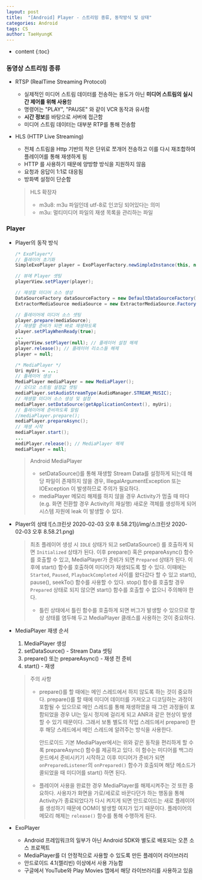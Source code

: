 ```yaml
---
layout: post
title:  "[Android] Player - 스트리밍 종류, 동작방식 및 상태"
categories: Android
tags: CS
author: TaeHyungK
---
```


* content
{:toc}

### 동영상 스트리밍 종류

 - RTSP (RealTime Streaming Protocol)
   - 실제적인 미디어 스트림 데이터를 전송하는 용도가 아닌 **미디어 스트림의 실시간 제어를 위해 사용**함
   - 명령어는 "PLAY", "PAUSE" 와 같이 VCR 동작과 유사함
   - **시간 정보**를 바탕으로 서버에 접근함
   - 미디어 스트림 데이터는 대부분 RTP를 통해 전송함
  
 - HLS (HTTP Live Streaming)
   - 전체 스트림을 Http 기반의 작은 단위로 쪼개어 전송하고 이를 다시 재조합하여 플레이어를 통해 재생하게 됨
   - HTTP 를 사용하기 때문에 양방향 방식을 지원하지 않음
   - 요청과 응답이 1:1로 대응됨
   - 방화벽 설정이 단순함
   > HLS 확장자
   >   - m3u8: m3u 파일인데 utf-8로 인코딩 되어있다는 의미
   >   - m3u: 멀티미디어 파일의 재생 목록을 관리하는 파일








### Player

 - Player의 동작 방식
   ```java
   /* ExoPlayer*/
   // 플레이어 초기화
   SimpleExoPlayer player = ExoPlayerFactory.newSimpleInstance(this, new DefaultTrackSelector());
   
   // 뷰에 Player 셋팅
   playerView.setPlayer(player);
   
   // 재생할 미디어 소스 생성
   DataSourceFactory dataSourceFactory = new DefaultDataSourceFactory(this, Util.getUserAgent(this, getString(R.string.app_name)));
   ExtractorMediaSource mediaSource = new ExtractorMediaSource.Factory(datasourceFactory).createMediaSource(dataUri);
   
   // 플레이어에 미디어 소스 셋팅
   player.prepare(mediaSource);
   // 재생할 준비가 되면 바로 재생하도록
   player.setPlayWhenReady(true);
   ...
   playerView.setPlayer(null); // 플레이어 설정 해제
   player.release(); // 플레이어 리소스들 해제
   player = null;
   
   /* MediaPlayer */
   Uri myUri = ...;
   // 플레이어 생성
   MediaPlayer mediaPlayer = new MediaPlayer();
   // 오디오 스트림 설정값 셋팅
   mediaPlayer.setAudioStreamType(AudioManager.STREAM_MUSIC);
   // 재생할 미디어 소스 생성 및 설정
   mediaPlayer.setDataSource(getApplicationContext(), myUri);
   // 플레이어에 준비하도록 알림
   //mediaPlayer.prepare();
   mediaPlayer.prepareAsync();
   // 재생 시작
   mediaPlayer.start();
   ...
   mediPlayer.release(); // MediaPlayer 해제
   mediaPlayer = null;
   ```
    > Android MediaPlayer
    >   - setDataSource()를 통해 재생할 Stream Data를 설정하게 되는데 해당 파일이 존재하지 않을 경우, IllegalArgumentException 또는 IOException 이 발생하므로 주의가 필요하다.
    >   - mediaPlayer 메모리 해제를 하지 않을 경우 Activity가 멈출 때 마다(e.g. 화면 전환할 경우 Activity의 재실행) 새로운 객체를 생성하게 되어 시스템 자원에 leak 이 발생할 수 있다.

 - Player의 상태
   ![스크린샷 2020-02-03 오후 8.58.21](/img/스크린샷 2020-02-03 오후 8.58.21.png)
   > 최초 플레이어 생성 시 `IDLE` 상태가 되고
   > setDataSource() 를 호출하게 되면 `Initialized` 상태가 된다.
   > 이후 prepare() 혹은 prepareAsync() 함수를 호출할 수 있고, MediaPlayer가 준비가 되면 `Prepared` 상태가 된다.
   > 이후에 start() 함수를 호출하여 미디어가 재생되도록 할 수 있다. 이때에는 `Started`, `Paused`, `PlaybackCompleted` 사이를 왔다갔다 할 수 있고 start(), pause(), seekTo() 함수를 사용할 수 있다.
   > stop() 함수를 호출할 경우 `Prepared` 상태로 되지 않으면 start() 함수를 호출할 수 없으니 주의해야 한다.
   >   - 틀린 상태에서 틀린 함수를 호출하게 되면 버그가 발생할 수 있으므로 항상 상태를 염두해 두고 MediaPlayer 클래스를 사용하는 것이 중요하다.

 - MediaPlayer 재생 순서
   1. MediaPlayer 생성
   2. setDataSource() - Stream Data 셋팅
   3. prepare() 또는 prepareAsync() - 재생 전 준비
   4. start() - 재생
   
   > 주의 사항
   >   - prepare()를 할 때에는 메인 스레드에서 하지 않도록 하는 것이 중요하다. prepare()를 할 때에 미디어 데이터를 가져오고 디코딩하는 과정이 포함될 수 있으므로 메인 스레드를 통해 재생하였을 때 그런 과정들이 포함되었을 경우 UI는 일시 정지에 걸리게 되고 ANR과 같은 현상이 발생할 수 있기 때문이다. 그래서 보통 별도의 작업 스레드에서 prepare() 한 후 해당 스레드에서 메인 스레드에 알려주는 방식을 사용한다.
   > 
   >     안드로이드 기본 MediaPlayer에서는 위와 같은 동작을 편리하게 할 수록 prepareAsync() 함수를 제공하고 있다. 이 함수는 미디어를 백그라운드에서 준비시키기 시작하고 이후 미디어가 준비가 되면 `onPreparedListener`의 `onPrepared()` 함수가 호출되며 해당 메소드가 콜되었을 때 미디어를 start() 하면 된다.
   >   - 플레이어 사용을 완료한 경우 MediaPlayer를 해제시켜주는 것 또한 중요하다. 사용자가 화면을 가로/세로로 바꾼다던가 하는 행동을 통해 Activity가 종료되었다가 다시 켜지게 되면 안드로이드는 새로 플레이어를 생성하기 때문에 OOM이 발생할 여지가 있기 때문이다. 플레이어의 메모리 해제는 `release()` 함수를 통해 수행하게 된다.


 - ExoPlayer
   - Android 프레임워크의 일부가 아닌 Android SDK와 별도로 배포되는 오픈 소스 프로젝트
   - MediaPlayer를 더 안정적으로 사용할 수 있도록 만든 플레이어 라이브러리
   - 안드로이드 4.1(젤리빈) 이상에서 사용 가능함
   - 구글에서 YouTube와 Play Movies 앱에서 해당 라이브러리를 사용하고 있음